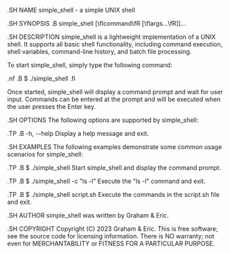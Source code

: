 .SH NAME
simple_shell \- a simple UNIX shell

.SH SYNOPSIS
.B simple_shell
[\fIcommand\fR [\fIargs...\fR]]...

.SH DESCRIPTION
simple_shell is a lightweight implementation of a UNIX shell. It supports all basic shell functionality, including command execution, shell variables, command-line history, and batch file processing.

To start simple_shell, simply type the following command:

.nf
.B $ ./simple_shell
.fi

Once started, simple_shell will display a command prompt and wait for user input. Commands can be entered at the prompt and will be executed when the user presses the Enter key.

.SH OPTIONS
The following options are supported by simple_shell:

.TP
.B \-h, \-\-help
Display a help message and exit.

.SH EXAMPLES
The following examples demonstrate some common usage scenarios for simple_shell:

.TP
.B $ ./simple_shell
Start simple_shell and display the command prompt.

.TP
.B $ ./simple_shell -c "ls -l"
Execute the "ls -l" command and exit.

.TP
.B $ ./simple_shell script.sh
Execute the commands in the script.sh file and exit.

.SH AUTHOR
simple_shell was written by Graham & Eric.

.SH COPYRIGHT
Copyright (C) 2023 Graham & Eric. This is free software; see the source code for licensing information. There is NO warranty; not even for MERCHANTABILITY or FITNESS FOR A PARTICULAR PURPOSE.
